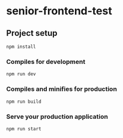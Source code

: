 # senior-frontend-test

## Project setup
```
npm install
```

### Compiles for development
```
npm run dev
```

### Compiles and minifies for production
```
npm run build
```

### Serve your production application
```
npm run start
```
